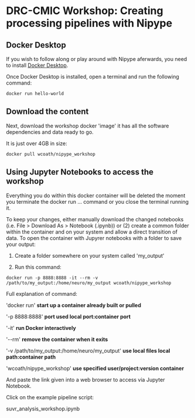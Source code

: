 # DRC-CMIC Workshop: Creating processing pipelines with Nipype

## Docker Desktop
If you wish to follow along or play around with Nipype aferwards, you need to install [Docker Desktop](https://www.docker.com/products/docker-desktop).

Once Docker Desktop is installed, open a terminal and run the following command:

`docker run hello-world`

## Download the content

Next, download the workshop docker 'image' it has all the software dependencies and data ready to go.

It is just over 4GB in size:

`docker pull wcoath/nipype_workshop`

## Using Jupyter Notebooks to access the workshop

Everything you do within this docker container will be deleted the moment you terminate the docker run ... command or you close the terminal running it. 

To keep your changes, either manually download the changed notebooks (i.e. File > Download As > Notebook (.ipynb)) or (2) create a common folder within the container and on your system and allow a direct transition of data. To open the container with Jupyrer notebooks with a folder to save your output:

1. Create a folder somewhere on your system called 'my_output'

2. Run this command:

`docker run -p 8888:8888 -it --rm -v /path/to/my_output:/home/neuro/my_output wcoath/nipype_workshop`

Full explanation of command:

'docker run' **start up a container already built or pulled**

'-p 8888:8888' **port used local port:container port**

'-it' **run Docker interactively**

'--rm' **remove the container when it exits**

'-v /path/to/my_output:/home/neuro/my_output' **use local files local path:container path**

'wcoath/nipype_workshop' **use specified user/project:version container**

And paste the link given into a web browser to access via Jupyter Notebook.

Click on the example pipeline script: 

suvr_analysis_workshop.ipynb

